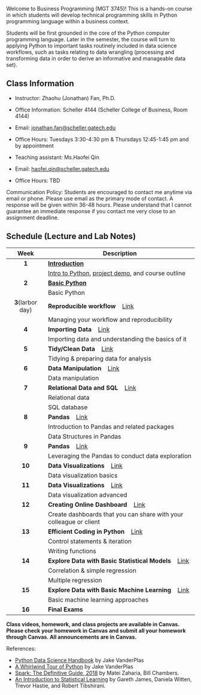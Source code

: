 Welcome to Business Programming (MGT 3745)! This is a hands-on course in which students will develop technical programming skills in Python programming
language within a business context.

Students will be first grounded in the core of the Python computer programming language. Later in the semester, the course will turn to applying Python to important tasks routinely included in data science workflows, such as tasks relating to data wrangling (processing and transforming data in order to derive an informative and manageable data set).

<!---https://catalog.barnard.edu/barnard-college/courses-instruction/course-search/?term=3&level=4000%2C9999&pl=0&ph=10&college=BC--->


<!---While covering core concepts like univariate and multivariate forecasting/evaluation of forecasts is critical, I believe we should also cover topics like approaching a forecasting a problem, wrangling with time series data/objects, advanced topics like neural networks for time series, hierarchical data and practical issues when approaching a problem and implementing a solution.--->


<!---This is a course in the analysis of time series data with emphasis on the appropriate choice of models for estimation, testing, and forecasting. Topics or methodologies covered include Univariate Box-Jenkins for fitting and forecasting time series; ARIMA models, stationarity and nonstationarity; diagnosing time series models; transformations; forecasting: point and interval forecasts; seasonal time series models; modeling volatility with ARCH, GARCH; modeling time series with trends; and other methods. --->



<!---Many materials are from [Dr. Yan Yu](https://business.uc.edu/faculty-and-research/departments/obais/faculty/yan-yu.html)’s class notes. --->
<!---Thanks for the contribution from previous Ph.D. students. --->
<!---http://jeffgoldsmith.com/IWAFDA/shortcourse_fosr.html --->
 
<!---Framework for approaching forecasting projects --->
<!---Understanding of traditional and modern approaches to forecasting --->
<!---Exposure to common challenges and how to overcome --->
<!---https://github.com/zzz1990771/data_exp_python/blob/main/index.md?plain=1--->


## Class Information
* Instructor: Zhaohu (Jonathan) Fan, Ph.D.
* Office Information: Scheller 4144 (Scheller College of Business, Room 4144) 
* Email: jonathan.fan@scheller.gatech.edu
* Office Hours: Tuesdays 3:30-4:30 pm & Thursdays 12:45-1:45 pm and by appointment

* Teaching assistant: Ms.Haofei Qin 
* Email: haofei.qin@scheller.gatech.edu
* Office Hours: TBD
 
Communication Policy: Students are encouraged to contact me anytime via email or phone. Please use email as the primary mode of contact.  A response will be given within 36-48 hours.  Please understand that I cannot guarantee an immediate response if you contact me very close to an assignment deadline. 

## Schedule (Lecture and Lab Notes)

| Week          | Description  |
|:-------------:|--------------|
| **1**         | **[Introduction](Business-Programming-Lecture-1.pdf)** &nbsp;&nbsp;   |
|               |  [Intro to Python](https://jonathanatuscpsu.github.io/Business-Programming/1A_Introduction_to_Python.html), [project demo](https://colab.research.google.com/drive/1Hxai0VZ5IjsGsqcaf5MDX93yu_NLUo1X?usp=sharing), and course outline|
| **2**         | **[Basic Python](Business-Programming-Lecture-2.pdf)** &nbsp;&nbsp;   |
|               | Basic Python |
| **3**(larbor day)| **Reproducible workflow** &nbsp;&nbsp; [Link]()  |
|               | Managing your workflow and reproducibility  
| **4**         | **Importing Data** &nbsp;&nbsp; [Link]()  |
|               | Importing data and understanding the basics of it |
| **5**         | **Tidy/Clean Data** &nbsp;&nbsp; [Link]()  |
|               | Tidying & preparing data for analysis |
| **6**         | **Data Manipulation** &nbsp;&nbsp; [Link]()  |
|               | Data manipulation
| **7**         | **Relational Data and SQL** &nbsp;&nbsp; [Link]() |
|               | Relational data |
|               | SQL database|
| **8**         | **Pandas** &nbsp;&nbsp; [Link]() |
|               | Introduction to Pandas and related packages |
|               | Data Structures in Pandas |
| **9**         | **Pandas** &nbsp;&nbsp; [Link]() |
|               | Leveraging the Pandas to conduct data exploration |
| **10**        | **Data Visualizations** &nbsp;&nbsp; [Link]()  |
|               | Data visualization basics|
| **11**        | **Data Visualizations** &nbsp;&nbsp; [Link]()  |
|               | Data visualization advanced|
| **12**        | **Creating Online Dashboard** &nbsp;&nbsp; [Link]() |
|               | Create dashboards that you can share with your colleague or client|
| **13**        | **Efficient Coding in Python** &nbsp;&nbsp; [Link]() |
|               | Control statements & iteration  |
|               | Writing functions |
| **14**        | **Explore Data with Basic Statistical Models** &nbsp;&nbsp; [Link]() |
|               | Correlation & simple regression|
|               | Multiple regression|
| **15**        | **Explore Data with Basic Machine Learning** &nbsp;&nbsp; [Link]() |
|               | Basic machine learning approaches|
| **16**        | **Final Exams** |



**Class videos, homework, and class projects are available in Canvas. Please check your homework in Canvas and submit all your homework through Canvas. All announcements are in Canvas.** 


References:

* [Python Data Science Handbook](http://shop.oreilly.com/product/0636920034919.do) by Jake VanderPlas
* [A Whirlwind Tour of Python](http://www.oreilly.com/programming/free/a-whirlwind-tour-of-python.csp) by Jake VanderPlas
* [Spark: The Definitive Guide, 2018](https://learning.oreilly.com/library/view/spark-the-definitive/9781491912201/) by Matei Zaharia, Bill Chambers.
* [An Introduction to Statistical Learning](http://www-bcf.usc.edu/~gareth/ISL/) by Gareth James, Daniela Witten, Trevor Hastie, and Robert Tibshirani.

<!---must-have https://github.com/soltaniehha/Intro-to-Data-Analytics/blob/main/00-Python-Basics/01-Built-in-Scalar-Types.ipynb--->
<!---must-have# resouce 1 https://freelearning.anaconda.cloud/jupyter-notebook-basics/46128--->
<!---https://github.com/learning-zone/python-basics--->
<!--- Dan Shah, Applied Forecasting--->
<!---Alexander K. Antony,  Forecasting methods--->

